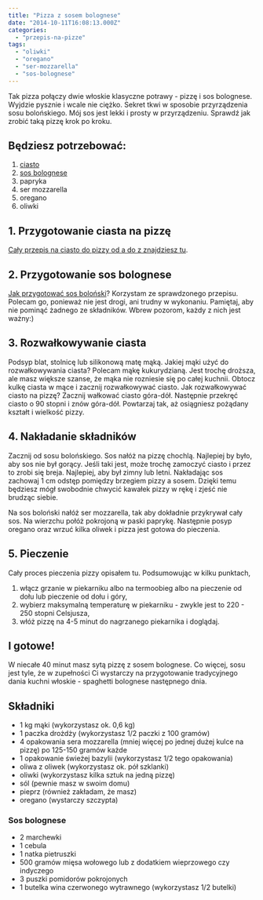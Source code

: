 ```yaml
---
title: "Pizza z sosem bolognese"
date: "2014-10-11T16:08:13.000Z"
categories: 
  - "przepis-na-pizze"
tags: 
  - "oliwki"
  - "oregano"
  - "ser-mozzarella"
  - "sos-bolognese"
---
```


Tak pizza połączy dwie włoskie klasyczne potrawy - pizzę i sos bolognese. Wyjdzie pysznie i wcale nie ciężko. Sekret tkwi w sposobie przyrządzenia sosu bolońskiego. Mój sos jest lekki i prosty w przyrządzeniu. Sprawdź jak zrobić taką pizzę krok po kroku.

## Będziesz potrzebować:

1. <a title="Przepis na ciasto na pizzę" href="/przepis-na-ciasto-na-pizze/">ciasto</a>
2. <a title="Sos bolognese – przepis na sos bolognese" href="/sos-bolognese-przepis-na-sos-bolognese/">sos&nbsp;bolognese</a>
3. papryka
4. ser mozzarella
5. oregano
6. oliwki

## 1\. Przygotowanie ciasta na pizzę

<a title="Przepis na ciasto na pizzę" href="/przepis-na-ciasto-na-pizze/">Cały przepis na ciasto do pizzy od a do z znajdziesz tu</a>.

## 2\. Przygotowanie sos bolognese

<a title="Sos bolognese – przepis na sos bolognese" href="/sos-bolognese-przepis-na-sos-bolognese/">Jak przygotować sos boloński</a>? Korzystam ze sprawdzonego przepisu. Polecam go, ponieważ nie jest drogi, ani trudny w wykonaniu. Pamiętaj, aby nie pominąć żadnego ze składników. Wbrew pozorom, każdy z nich jest ważny:)

## 3\. Rozwałkowywanie ciasta

Podsyp blat, stolnicę lub silikonową matę mąką. Jakiej mąki użyć do rozwałkowywania ciasta? Polecam mąkę kukurydzianą. Jest trochę droższa, ale masz większe szanse, że mąka nie rozniesie się po całej kuchnii. Obtocz kulkę ciasta w mące i zacznij rozwałkowywać ciasto. Jak rozwałkowywać ciasto na pizzę? Zacznij wałkować ciasto góra-dół. Następnie przekręć ciasto o 90 stopni i znów góra-dół. Powtarzaj tak, aż osiągniesz pożądany kształt i wielkość pizzy.

## 4\. Nakładanie składników

Zacznij od sosu bolońskiego. Sos nałóż na pizzę chochlą. Najlepiej by było, aby sos nie był gorący. Jeśli taki jest, może trochę zamoczyć ciasto i przez to zrobi się breja. Najlepiej, aby był zimny lub letni. Nakładając sos zachowaj 1 cm odstęp pomiędzy brzegiem pizzy a sosem. Dzięki temu będziesz mógł swobodnie chwycić kawałek pizzy w rękę i zjeść nie brudząc siebie.

Na sos boloński nałóż ser mozzarella, tak aby dokładnie przykrywał cały sos. Na wierzchu połóż pokrojoną w paski paprykę. Następnie posyp oregano oraz wrzuć kilka oliwek i pizza jest gotowa do pieczenia.

## 5\. Pieczenie

Cały proces pieczenia pizzy opisałem tu. Podsumowując w kilku punktach,

1. włącz grzanie w piekarniku albo na termoobieg albo na pieczenie od dołu lub pieczenie od dołu i góry,
2. wybierz maksymalną temperaturę w piekarniku - zwykle jest to 220 - 250 stopni Celsjusza,
3. włóż pizzę na 4-5 minut do nagrzanego piekarnika i doglądaj.

## I gotowe!

W niecałe 40 minut masz sytą pizzę z sosem bolognese. Co więcej, sosu jest tyle, że w zupełności Ci wystarczy na przygotowanie tradycyjnego dania kuchni włoskie - spaghetti bolognese następnego dnia.

## Składniki

- 1 kg mąki (wykorzystasz ok. 0,6 kg)
- 1 paczka drożdży (wykorzystasz 1/2 paczki z 100 gramów)
- 4 opakowania sera mozzarella (mniej więcej po jednej dużej kulce na pizzę) po 125-150 gramów każde
- 1 opakowanie świeżej bazylii (wykorzystasz 1/2 tego opakowania)
- oliwa z oliwek (wykorzystasz ok. pół szklanki)
- oliwki (wykorzystasz kilka sztuk na jedną pizzę)
- sól (pewnie masz w swoim domu)
- pieprz (również zakładam, że masz)
- oregano (wystarczy szczypta)

### Sos bolognese

- 2 marchewki
- 1 cebula
- 1 natka pietruszki
- 500 gramów mięsa wołowego lub z dodatkiem wieprzowego czy indyczego
- 3 puszki pomidorów pokrojonych
- 1 butelka wina czerwonego wytrawnego (wykorzystasz 1/2 butelki)
